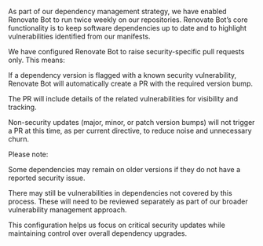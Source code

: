 As part of our dependency management strategy, we have enabled Renovate Bot to run twice weekly on our repositories. Renovate Bot’s core functionality is to keep software dependencies up to date and to highlight vulnerabilities identified from our manifests.

We have configured Renovate Bot to raise security-specific pull requests only. This means:

If a dependency version is flagged with a known security vulnerability, Renovate Bot will automatically create a PR with the required version bump.

The PR will include details of the related vulnerabilities for visibility and tracking.

Non-security updates (major, minor, or patch version bumps) will not trigger a PR at this time, as per current directive, to reduce noise and unnecessary churn.

Please note:

Some dependencies may remain on older versions if they do not have a reported security issue.

There may still be vulnerabilities in dependencies not covered by this process. These will need to be reviewed separately as part of our broader vulnerability management approach.

This configuration helps us focus on critical security updates while maintaining control over overall dependency upgrades.
